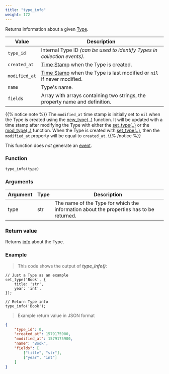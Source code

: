 ```yaml
---
title: "type_info"
weight: 172
---
```


Returns information about a given [Type](../../data-types/type).

Value | Description
------- | -----------
`type_id` | Internal Type ID *(can be used to identify Types in collection events)*.
`created_at` | [Time Stamp](https://wikipedia.org/wiki/Unix_time) when the Type is created.
`modified_at` | [Time Stamp](https://wikipedia.org/wiki/Unix_time) when the Type is last modified or `nil` if never modified.
`name` | Type's name.
`fields` | Array with arrays containing two strings, the property name and definition.

{{% notice note %}}
The `modified_at` time stamp is initially set to `nil` when the Type is created using the [new_type(..)](../new_type) function.
It will be updated with a time stamp after modifying the Type with either the [set_type(..)](../set_type) or the [mod_type(..)](../mod_type) function.
When the Type is created with [set_type(..)](../set_type), then the `modified_at` property will be equal to `created_at`.
{{% /notice %}}

This function does *not* generate an [event](../../overview/events).

### Function

`type_info(type)`

### Arguments

Argument | Type | Description
-------- | ---- | -----------
type | str | The name of the Type for which the information about the properties has to be returned.

### Return value

Returns [info](../../data-types/info) about the Type.

### Example

> This code shows the output of ***type_info()***:

```thingsdb,should_pass
// Just a Type as an example
set_type('Book', {
    title: 'str',
    year: 'int',
});

// Return Type info
type_info('Book');
```

> Example return value in JSON format

```json
{
    "type_id": 0,
    "created_at": 1579175900,
    "modified_at": 1579175900,
    "name": "Book",
    "fields": [
        ["title", "str"],
        ["year", "int"]
    ]
}
```
